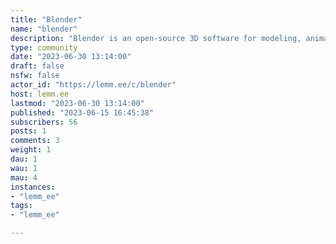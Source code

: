 ```yaml
---
title: "Blender" 
name: "blender"
description: "Blender is an open-source 3D software for modeling, animation and more! You can download it at blender.org"
type: community
date: "2023-06-30 13:14:00"
draft: false
nsfw: false
actor_id: "https://lemm.ee/c/blender"
host: lemm.ee
lastmod: "2023-06-30 13:14:00"
published: "2023-06-15 16:45:38"
subscribers: 56
posts: 1
comments: 3
weight: 1
dau: 1
wau: 1
mau: 4
instances:
- "lemm_ee"
tags: 
- "lemm_ee"

---
```

